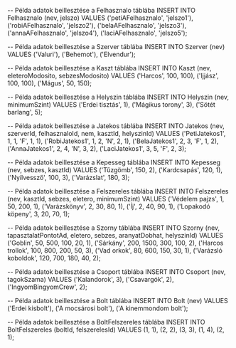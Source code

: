 -- Példa adatok beillesztése a Felhasznalo táblába
INSERT INTO Felhasznalo (nev, jelszo) VALUES
('petiAFelhasznalo', 'jelszo1'),
('robiAFelhasznalo', 'jelszo2'),
('belaAFelhasznalo', 'jelszo3'),
('annaAFelhasznalo', 'jelszo4'),
('laciAFelhasznalo', 'jelszo5');

-- Példa adatok beillesztése a Szerver táblába
INSERT INTO Szerver (nev) VALUES
('Valuri'),
('Behemot'),
('Elvendur');

-- Példa adatok beillesztése a Kaszt táblába
INSERT INTO Kaszt (nev, eleteroModosito, sebzesModosito) VALUES
('Harcos', 100, 100),
('Ijjász', 100, 100),
('Mágus', 50, 150);

-- Példa adatok beillesztése a Helyszin táblába
INSERT INTO Helyszin (nev, minimumSzint) VALUES
('Erdei tisztás', 1),
('Mágikus torony', 3),
('Sötét barlang', 5);

-- Példa adatok beillesztése a Jatekos táblába
INSERT INTO Jatekos (nev, szerverId, felhasznaloId, nem, kasztId, helyszinId) VALUES
('PetiJatekos1', 1, 1, 'F', 1, 1),
('RobiJatekos1', 1, 2, 'N', 2, 1),
('BelaJatekos1', 2, 3, 'F', 1, 2),
('AnnaJatekos1', 2, 4, 'N', 3, 2),
('LaciJatekos1', 3, 5, 'F', 2, 3);

-- Példa adatok beillesztése a Kepesseg táblába
INSERT INTO Kepesseg (nev, sebzes, kasztId) VALUES
('Tűzgömb', 150, 2),
('Kardcsapás', 120, 1),
('Nyílvessző', 100, 3),
('Varázslat', 180, 3);

-- Példa adatok beillesztése a Felszereles táblába
INSERT INTO Felszereles (nev, kasztId, sebzes, eletero, minimumSzint) VALUES
('Védelem pajzs', 1, 50, 200, 1),
('Varázskönyv', 2, 30, 80, 1),
('Íj', 2, 40, 90, 1),
('Lopakodó köpeny', 3, 20, 70, 1);

-- Példa adatok beillesztése a Szorny táblába
INSERT INTO Szorny (nev, tapasztalatPontotAd, eletero, sebzes, aranyatDobhat, helyszinId) VALUES
('Goblin', 50, 500, 100, 20, 1),
('Sárkány', 200, 1500, 300, 100, 2),
('Harcos trollok', 100, 800, 200, 50, 3),
('Vad orkok', 80, 600, 150, 30, 1),
('Varázsló koboldok', 120, 700, 180, 40, 2);

-- Példa adatok beillesztése a Csoport táblába
INSERT INTO Csoport (nev, tagokSzama) VALUES
('Kalandorok', 3),
('Csavargók', 2),
('IngyomBingyomCrew', 2);

-- Példa adatok beillesztése a Bolt táblába
INSERT INTO Bolt (nev) VALUES
('Erdei kisbolt'),
('A mocsárosi bolt'),
('A kinemmondom bolt');

-- Példa adatok beillesztése a BoltFelszereles táblába
INSERT INTO BoltFelszereles (boltId, felszerelesId) VALUES
(1, 1),
(2, 2),
(3, 3),
(1, 4),
(2, 1);
